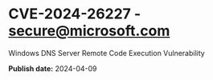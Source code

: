 # CVE-2024-26227 - secure@microsoft.com

Windows DNS Server Remote Code Execution Vulnerability

**Publish date:** 2024-04-09
